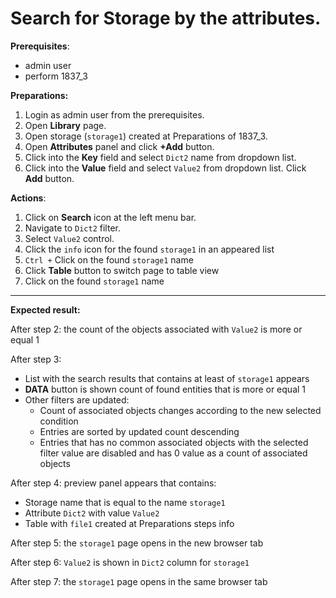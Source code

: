# Search for Storage by the attributes.

**Prerequisites**:
- admin user
- perform 1837_3

**Preparations:**

1. Login as admin user from the prerequisites.
2. Open **Library** page.
3. Open storage (`storage1`) created at Preparations of 1837_3.
4. Open **Attributes** panel and click **+Add** button.
5. Click into the **Key** field and select `Dict2` name from dropdown list.
6. Click into the **Value** field and select `Value2` from dropdown list. Click **Add** button.

**Actions**:

1. Click on **Search** icon at the left menu bar.
2. Navigate to `Dict2` filter.
3. Select `Value2` control.
4. Click the `info` icon for the found `storage1` in an appeared list
5. `Ctrl +` Click on the found `storage1` name
6. Click **Table** button to switch page to table view
7. Click on the found `storage1` name

***
**Expected result:**

After step 2: the count of the objects associated with `Value2` is more or equal 1

After step 3:
- List with the search results that contains at least of `storage1` appears
- **DATA** button is shown count of found entities that is more or equal 1
- Other filters are updated:
    - Count of associated objects changes according to the new selected condition
    - Entries are sorted by updated count descending
    - Entries that has no common associated objects with the selected filter value are disabled and has 0 value as a count of associated objects

After step 4: preview panel appears that contains:
- Storage name that is equal to the name `storage1`
- Attribute `Dict2` with value `Value2`
- Table with `file1` created at Preparations steps info

After step 5: the `storage1` page opens in the new browser tab

After step 6: `Value2` is shown in `Dict2` column for `storage1`

After step 7: the `storage1` page opens in the same browser tab